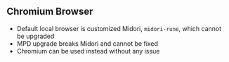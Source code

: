 Chromium Browser
---

- Default local browser is customized Midori, `midori-rune`, which cannot be upgraded
- MPD upgrade breaks Midori and cannot be fixed
- Chromium can be used instead without any issue
